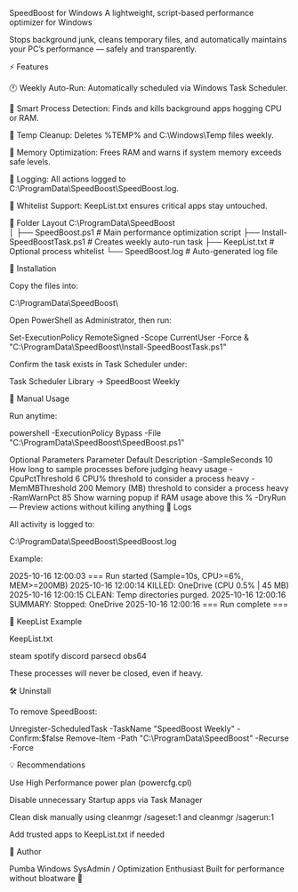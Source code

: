 SpeedBoost for Windows
A lightweight, script-based performance optimizer for Windows

Stops background junk, cleans temporary files, and automatically maintains your PC’s performance — safely and transparently.

⚡ Features

🕐 Weekly Auto-Run: Automatically scheduled via Windows Task Scheduler.

🧠 Smart Process Detection: Finds and kills background apps hogging CPU or RAM.

🧹 Temp Cleanup: Deletes %TEMP% and C:\Windows\Temp files weekly.

💾 Memory Optimization: Frees RAM and warns if system memory exceeds safe levels.

📜 Logging: All actions logged to C:\ProgramData\SpeedBoost\SpeedBoost.log.

🛑 Whitelist Support: KeepList.txt ensures critical apps stay untouched.

📂 Folder Layout
C:\ProgramData\SpeedBoost\
│
├── SpeedBoost.ps1              # Main performance optimization script
├── Install-SpeedBoostTask.ps1  # Creates weekly auto-run task
├── KeepList.txt                # Optional process whitelist
└── SpeedBoost.log              # Auto-generated log file

🚀 Installation

Copy the files into:

C:\ProgramData\SpeedBoost\


Open PowerShell as Administrator, then run:

Set-ExecutionPolicy RemoteSigned -Scope CurrentUser -Force
& "C:\ProgramData\SpeedBoost\Install-SpeedBoostTask.ps1"


Confirm the task exists in Task Scheduler under:

Task Scheduler Library → SpeedBoost Weekly

🧩 Manual Usage

Run anytime:

powershell -ExecutionPolicy Bypass -File "C:\ProgramData\SpeedBoost\SpeedBoost.ps1"

Optional Parameters
Parameter	Default	Description
-SampleSeconds	10	How long to sample processes before judging heavy usage
-CpuPctThreshold	6	CPU% threshold to consider a process heavy
-MemMBThreshold	200	Memory (MB) threshold to consider a process heavy
-RamWarnPct	85	Show warning popup if RAM usage above this %
-DryRun	—	Preview actions without killing anything
📝 Logs

All activity is logged to:

C:\ProgramData\SpeedBoost\SpeedBoost.log


Example:

2025-10-16 12:00:03 === Run started (Sample=10s, CPU>=6%, MEM>=200MB)
2025-10-16 12:00:14 KILLED: OneDrive (CPU 0.5% | 45 MB)
2025-10-16 12:00:15 CLEAN: Temp directories purged.
2025-10-16 12:00:16 SUMMARY: Stopped: OneDrive
2025-10-16 12:00:16 === Run complete ===

🧾 KeepList Example

KeepList.txt

steam
spotify
discord
parsecd
obs64


These processes will never be closed, even if heavy.

🛠️ Uninstall

To remove SpeedBoost:

Unregister-ScheduledTask -TaskName "SpeedBoost Weekly" -Confirm:$false
Remove-Item -Path "C:\ProgramData\SpeedBoost" -Recurse -Force

💡 Recommendations

Use High Performance power plan (powercfg.cpl)

Disable unnecessary Startup apps via Task Manager

Clean disk manually using cleanmgr /sageset:1 and cleanmgr /sagerun:1

Add trusted apps to KeepList.txt if needed

🧠 Author

Pumba
Windows SysAdmin / Optimization Enthusiast
Built for performance without bloatware 💪
